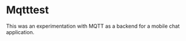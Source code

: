 Mqtttest
========
This was an experimentation with MQTT as a backend for a mobile chat application.
